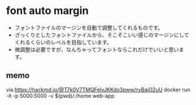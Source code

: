# font auto margin

* フォントファイルのマージンを自動で調整してくれるものです。
* ざっくりとしたフォントファイルから、そこそこいい感じのマージンにしてくれるくらいのレベルを目指しています。
* 微調整は必要ですが、なんちゃってフォントならこれだけでいいと思います。


## memo

via https://hackmd.io/@T7k0V7TMQFelvJKKdo3pww/ryBaiO2uU
docker run -it -p 5000:5000 -v $(pwd)/:/home web-app
